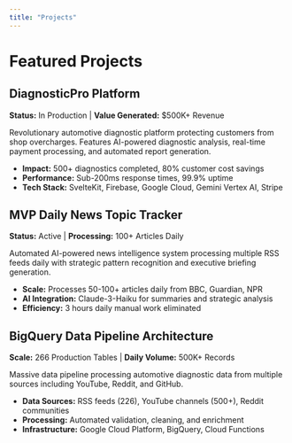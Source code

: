 ```yaml
---
title: "Projects"
---
```


# Featured Projects

## DiagnosticPro Platform
**Status:** In Production | **Value Generated:** $500K+ Revenue

Revolutionary automotive diagnostic platform protecting customers from shop overcharges. Features AI-powered diagnostic analysis, real-time payment processing, and automated report generation.

- **Impact:** 500+ diagnostics completed, 80% customer cost savings
- **Performance:** Sub-200ms response times, 99.9% uptime
- **Tech Stack:** SvelteKit, Firebase, Google Cloud, Gemini Vertex AI, Stripe

## MVP Daily News Topic Tracker
**Status:** Active | **Processing:** 100+ Articles Daily

Automated AI-powered news intelligence system processing multiple RSS feeds daily with strategic pattern recognition and executive briefing generation.

- **Scale:** Processes 50-100+ articles daily from BBC, Guardian, NPR
- **AI Integration:** Claude-3-Haiku for summaries and strategic analysis
- **Efficiency:** 3 hours daily manual work eliminated

## BigQuery Data Pipeline Architecture
**Scale:** 266 Production Tables | **Daily Volume:** 500K+ Records

Massive data pipeline processing automotive diagnostic data from multiple sources including YouTube, Reddit, and GitHub.

- **Data Sources:** RSS feeds (226), YouTube channels (500+), Reddit communities
- **Processing:** Automated validation, cleaning, and enrichment
- **Infrastructure:** Google Cloud Platform, BigQuery, Cloud Functions